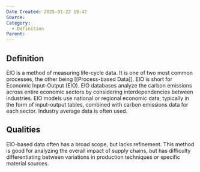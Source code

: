 ```yaml
---
Date Created: 2025-01-22 19:42
Source: 
Category:
  - Definition
Parent:
---
```

## Definition
EIO is a method of measuring life-cycle data. It is one of two most common processes, the other being [[Process-based Data]]. EIO is short for Economic Input-Output (EIO). EIO databases analyze the carbon emissions across entire economic sectors by considering interdependencies between industries. EIO models use national or regional economic data, typically in the form of input-output tables, combined with carbon emissions data for each sector. Industry average data is often used.

## Qualities
EIO-based data often has a broad scope, but lacks refinement. This method is good for analyzing the overall impact of supply chains, but has difficulty differentiating between variations in production techniques or specific material sources.